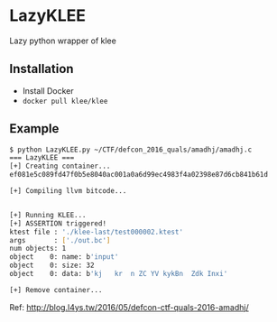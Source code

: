 # LazyKLEE
Lazy python wrapper of klee

## Installation
- Install Docker
- `docker pull klee/klee`

## Example
```sh
$ python LazyKLEE.py ~/CTF/defcon_2016_quals/amadhj/amadhj.c
=== LazyKLEE ===
[+] Creating container...
ef081e5c089fd47f0b5e8040ac001a0a6d99ec4983f4a02398e87d6cb841b61d

[+] Compiling llvm bitcode...


[+] Running KLEE...
[+] ASSERTION triggered!
ktest file : './klee-last/test000002.ktest'
args       : ['./out.bc']
num objects: 1
object    0: name: b'input'
object    0: size: 32
object    0: data: b'kj   kr  n ZC YV kykBn  Zdk Inxi'

[+] Remove container...
```

Ref: http://blog.l4ys.tw/2016/05/defcon-ctf-quals-2016-amadhj/
